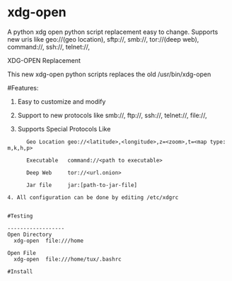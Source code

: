xdg-open
========

A python xdg open python script replacement easy to change. Supports new uris like geo://(geo location), sftp://, smb://, tor://(deep web), command://, ssh://, telnet://, 

XDG-OPEN Replacement

This new xdg-open python scripts replaces the old /usr/bin/xdg-open

#Features:

1. Easy to customize and modify

2. Support to new protocols like smb://, ftp://, ssh://, telnet://, file://,

3. Supports Special Protocols Like

~~~~~~~
      Geo Location geo://<latitude>,<longitude>,z=<zoom>,t=<map type: m,k,h,p>
      
      Executable   command://<path to executable>
      
      Deep Web     tor://<url.onion>
      
      Jar file     jar:[path-to-jar-file]

4. All configuration can be done by editing /etc/xdgrc


#Testing

------------------
Open Directory
  xdg-open  file:///home

Open File
  xdg-open  file:///home/tux/.bashrc

#Install
